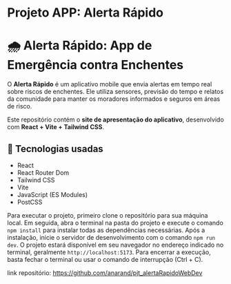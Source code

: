 # Projeto APP: Alerta Rápido

# 🌧️ Alerta Rápido: App de Emergência contra Enchentes

O **Alerta Rápido** é um aplicativo mobile que envia alertas em tempo real sobre riscos de enchentes. Ele utiliza sensores, previsão do tempo e relatos da comunidade para manter os moradores informados e seguros em áreas de risco.

Este repositório contém o **site de apresentação do aplicativo**, desenvolvido com **React + Vite + Tailwind CSS**.

## 🚀 Tecnologias usadas

- React  
- React Router Dom  
- Tailwind CSS  
- Vite  
- JavaScript (ES Modules)  
- PostCSS  

Para executar o projeto, primeiro clone o repositório para sua máquina local. Em seguida, abra o terminal na pasta do projeto e execute o comando `npm install` para instalar todas as dependências necessárias. Após a instalação, inicie o servidor de desenvolvimento com o comando `npm run dev`. O projeto estará disponível em seu navegador no endereço indicado no terminal, geralmente `http://localhost:5173`. Para encerrar a execução, basta fechar o terminal ou usar o comando de interrupção (Ctrl + C).


link repositório: https://github.com/anarand/pjt_alertaRapidoWebDev
